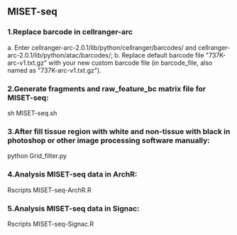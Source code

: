 ## MISET-seq
### 1.Replace barcode in cellranger-arc
a. Enter cellranger-arc-2.0.1/lib/python/cellranger/barcodes/ and cellranger-arc-2.0.1/lib/python/atac/barcodes/;
b. Replace default barcode file "737K-arc-v1.txt.gz" with your new custom barcode file (in barcode_file, also named as "737K-arc-v1.txt.gz").

### 2.Generate fragments and raw_feature_bc matrix file for MISET-seq:
sh MISET-seq.sh

### 3.After fill tissue region with white and non-tissue with black in photoshop or other image processing software manually:
python Grid_filter.py

### 4.Analysis MISET-seq data in ArchR:
Rscripts MISET-seq-ArchR.R

### 5.Analysis MISET-seq data in Signac:
Rscripts MISET-seq-Signac.R
